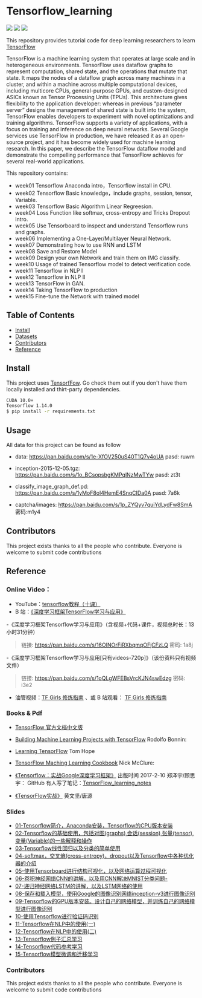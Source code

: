 # Tensorflow_learning


[![](https://img.shields.io/badge/version-1.0.0-brightgreen.svg)](https://github.com/bruce1408/Pytorch_learning)
![](https://img.shields.io/badge/platform-Tensorflow-brightgreen.svg)
![](https://img.shields.io/badge/python-3.7-blue.svg)


This repository provides tutorial code for deep learning researchers to learn [TensorFlow](https://www.tensorflow.org/)


TensorFlow is a machine learning system that operates at large scale and in heterogeneous environments. 
TensorFlow uses dataflow graphs to represent computation, shared state, and the operations that mutate that state. 
It maps the nodes of a dataflow graph across many machines in a cluster, and within a machine across multiple 
computational devices, including multicore CPUs, general-purpose GPUs, and custom-designed ASICs known as Tensor 
Processing Units (TPUs). This architecture gives flexibility to the application developer: whereas in 
previous “parameter server” designs the management of shared state is built into the system, TensorFlow enables 
developers to experiment with novel optimizations and training algorithms. TensorFlow supports a variety of 
applications, with a focus on training and inference on deep neural networks. Several Google services use TensorFlow 
in production, we have released it as an open-source project, and it has become widely used for machine learning 
research. In this paper, we describe the TensorFlow dataflow model and demonstrate the compelling performance that 
TensorFlow achieves for several real-world applications.

This repository contains:

- week01 Tensorflow Anaconda intro，Tensorflow install in CPU.
- week02 Tensorflow Basic knowledge，include graphs, session, tensor, Variable.
- week03 Tensorflow Basic Algorithm Linear Regreesion.
- week04 Loss Function like softmax, cross-entropy and  Tricks Dropout intro.
- week05 Use Tensorboard to inspect and understand Tensorflow runs and graphs.
- week06 Implementing a One-Layer/Multilayer Neural Network.
- week07 Demonstrating how to use RNN and LSTM
- week08 Save and Restore Model
- week09 Design your own Network and train them on IMG classify.
- week10 Usage of trained Tensorflow model to detect verification code.
- week11 Tensorflow in NLP I
- week12 Tensorflow in NLP II
- week13 TensorFlow in GAN.
- week14 Taking TensorFlow to production
- week15 Fine-tune the Network with trained model

## Table of Contents

- [Install](#install)
- [Datasets](#usage)
- [Contributors](#Contributors)
- [Reference](#Reference)

## Install

This project uses [TensorfFow](https://tensorflow.org/). Go check them out if you don't have them locally installed and 
thirt-party dependencies.

```sh
CUDA 10.0+
Tensorflow 1.14.0
$ pip install -r requirements.txt
```

## Usage

All data for this project can be found as follow
- data: https://pan.baidu.com/s/1e-XfOV250uS40T1Q7v4oUA  pasd: ruwm

- inception-2015-12-05.tgz: https://pan.baidu.com/s/1o_BCsopsbgKMPqlNzMwTYw  pasd: zt3t
- classify_image_graph_def.pd: https://pan.baidu.com/s/1yMoF8ol4HemE4SnqCIDa0A  pasd: 7a6k
- captcha/images: https://pan.baidu.com/s/1p_ZYQyv7quiYdLydFw8SmA  密码:m1y4

## Contributors

This project exists thanks to all the people who contribute. 
Everyone is welcome to submit code contributions

## Reference

### Online Video：

- YouTube：[tensorflow教程（十课）](https://www.youtube.com/watch?v=eAtGqz8ytOI&list=PLjSwXXbVlK6IHzhLOMpwHHLjYmINRstrk&index=2&t=0s)
- B 站：[《深度学习框架TensorFlow学习与应用》](https://www.bilibili.com/video/av20542427/)

-《深度学习框架Tensorflow学习与应用》（含视频+代码+课件，视频总时长：13小时31分钟）

> 链接: https://pan.baidu.com/s/16OINOrFiRXbqmqOFjCFzLQ 密码: 1a8j

-《深度学习框架Tensorflow学习与应用[只有videos-720p]》（该份资料只有视频文件）

> 链接: https://pan.baidu.com/s/1oQLgWFEBsVrcKJN4swEdzg 密码: i3e2

- 油管视频：[TF Girls 修炼指南](https://www.youtube.com/watch?v=TrWqRMJZU8A&list=PLwY2GJhAPWRcZxxVFpNhhfivuW0kX15yG&index=2) 、或 B 站观看： [TF Girls 修炼指南](https://space.bilibili.com/16696495/#/channel/detail?cid=1588) 


### Books & Pdf

- [TensorFlow 官方文档中文版](http://www.tensorfly.cn/tfdoc/get_started/introduction.html)
- [Building Machine Learning Projects with TensorFlow](https://www.amazon.com/Building-Machine-Learning-Projects-TensorFlow/dp/1786466589) Rodolfo Bonnin:

- [Learning TensorFlow](https://www.amazon.com/Learning-TensorFlow-Guide-Building-Systems/dp/1491978511) Tom Hope

- [TensorFlow Maching Learning Cookbook](https://www.amazon.com/TensorFlow-Machine-Learning-Cookbook-intelligent/dp/1789131685) Nick McClure: 
- [《Tensorflow：实战Google深度学习框架》](https://book.douban.com/subject/26976457/) 出版时间 2017-2-10 郑泽宇/顾思宇：
GitHub 有人写了笔记：[TensorFlow_learning_notes](https://github.com/cookeem/TensorFlow_learning_notes)
- [《TensorFlow实战》](https://book.douban.com/subject/26974266/) 黄文坚/唐源
### Slides

- [01-Tensorflow简介，Anaconda安装，Tensorflow的CPU版本安装](/week01/01-Tensorflow简介，Anaconda安装，Tensorflow的CPU版本安装.md)
- [02-Tensorflow的基础使用，包括对图(graphs),会话(session),张量(tensor),变量(Variable)的一些解释和操作](/week02/02-Tensorflow的基础使用，包括对图\(graphs\),会话\(session\),张量\(tensor\),变量\(Variable\)的一些解释和操作.md)
- [03-Tensorflow线性回归以及分类的简单使用](/week03/03-Tensorflow线性回归以及分类的简单使用.md)
- [04-softmax，交叉熵(cross-entropy)，dropout以及Tensorflow中各种优化器的介绍](/week04/04-softmax，交叉熵\(cross-entropy\)，dropout以及Tensorflow中各种优化器的介绍.md)
- [05-使用Tensorboard进行结构可视化，以及网络运算过程可视化](/week05/05-使用Tensorboard进行结构可视化，以及网络运算过程可视化.md)
- [06-卷积神经网络CNN的讲解，以及用CNN解决MNIST分类问题-](/week06/06-卷积神经网络CNN的讲解，以及用CNN解决MNIST分类问题.md)
- [07-递归神经网络LSTM的讲解，以及LSTM网络的使用](/week07/07-递归神经网络LSTM的讲解，以及LSTM网络的使用.md)
- [08-保存和载入模型，使用Google的图像识别网络inception-v3进行图像识别](/week08/08-保存和载入模型，使用Google的图像识别网络inception-v3进行图像识别.md)
- [09-Tensorflow的GPU版本安装。设计自己的网络模型，并训练自己的网络模型进行图像识别](/week09/09-Tensorflow的GPU版本安装。设计自己的网络模型，并训练自己的网络模型进行图像识别.md)
- [10-使用Tensorflow进行验证码识别](/week10/10-使用Tensorflow进行验证码识别.md)
- [11-Tensorflow在NLP中的使用(一)](/week11/11-Tensorflow在NLP中的使用\(一\).md)
- [12-Tensorflow在NLP中的使用(二)](/week12/12-Tensorflow在NLP中的使用\(二\).md)
- [13-Tensorflow例子汇总学习](/week13/contributing.md)
- [14-Tensorflow代码参考学习](/week14/README.md)
- [15-Tensorflow模型微调和迁移学习](/week15)



### Contributors

This project exists thanks to all the people who contribute. 
Everyone is welcome to submit code contributions
